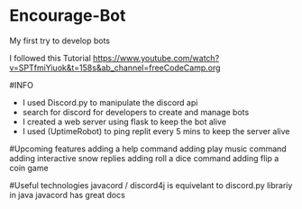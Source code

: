 # Encourage-Bot
My first try to develop bots

I followed this Tutorial
https://www.youtube.com/watch?v=SPTfmiYiuok&t=158s&ab_channel=freeCodeCamp.org

#INFO
- I used Discord.py to manipulate the discord api
- search for discord for developers to create and manage bots
- I created a web server using flask to keep the bot alive
- I used (UptimeRobot) to ping replit every 5 mins to keep the server alive

#Upcoming features 
adding a help command
adding play music command
adding interactive snow replies 
adding roll a dice command
adding flip a coin game

#Useful technologies
javacord / discord4j is equivelant to discord.py librariy in java
javacord has great docs
